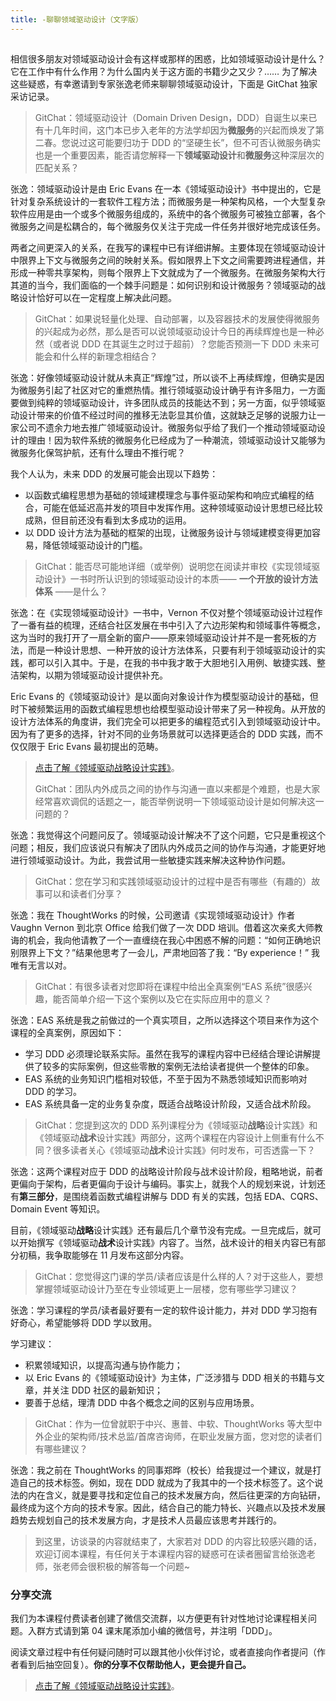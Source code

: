 ```yaml
---
title: -聊聊领域驱动设计（文字版）
---
```

<article id="topicContainer" class="column_content"><h2 class="topic_title"></h2><div><p>相信很多朋友对领域驱动设计会有这样或那样的困惑，比如领域驱动设计是什么？它在工作中有什么作用？为什么国内关于这方面的书籍少之又少？…… 为了解决这些疑惑，有幸邀请到专家张逸老师来聊聊领域驱动设计，下面是 GitChat 独家采访记录。</p>
<blockquote>
  <p>GitChat：领域驱动设计（Domain Driven Design，DDD）自诞生以来已有十几年时间，这门本已步入老年的方法学却因为<strong>微服务</strong>的兴起而焕发了第二春。您说过这可能要归功于 DDD 的“坚硬生长”，但不可否认微服务确实也是一个重要因素，能否请您解释一下<strong>领域驱动设计</strong>和<strong>微服务</strong>这种深层次的匹配关系？</p>
</blockquote>
<p>张逸：领域驱动设计是由 Eric Evans 在一本《领域驱动设计》书中提出的，它是针对复杂系统设计的一套软件工程方法；而微服务是一种架构风格，一个大型复杂软件应用是由一个或多个微服务组成的，系统中的各个微服务可被独立部署，各个微服务之间是松耦合的，每个微服务仅关注于完成一件任务并很好地完成该任务。</p>
<p>两者之间更深入的关系，在我写的课程中已有详细讲解。主要体现在领域驱动设计中限界上下文与微服务之间的映射关系。假如限界上下文之间需要跨进程通信，并形成一种零共享架构，则每个限界上下文就成为了一个微服务。在微服务架构大行其道的当今，我们面临的一个棘手问题是：如何识别和设计微服务？领域驱动的战略设计恰好可以在一定程度上解决此问题。</p>
<blockquote>
  <p>GitChat：如果说轻量化处理、自动部署，以及容器技术的发展使得微服务的兴起成为必然，那么是否可以说领域驱动设计今日的再续辉煌也是一种必然（或者说 DDD 在其诞生之时过于超前）？您能否预测一下 DDD 未来可能会和什么样的新理念相结合？</p>
</blockquote>
<p>张逸：好像领域驱动设计就从未真正“辉煌”过，所以谈不上再续辉煌，但确实是因为微服务引起了社区对它的重燃热情。推行领域驱动设计确乎有许多阻力，一方面要做到纯粹的领域驱动设计，许多团队成员的技能达不到；另一方面，似乎领域驱动设计带来的价值不经过时间的推移无法彰显其价值，这就缺乏足够的说服力让一家公司不遗余力地去推广领域驱动设计。微服务似乎给了我们一个推动领域驱动设计的理由！因为软件系统的微服务化已经成为了一种潮流，领域驱动设计又能够为微服务化保驾护航，还有什么理由不推行呢？</p>
<p>我个人认为，未来 DDD 的发展可能会出现以下趋势：</p>
<ul>
<li>以函数式编程思想为基础的领域建模理念与事件驱动架构和响应式编程的结合，可能在低延迟高并发的项目中发挥作用。这种领域驱动设计思想已经比较成熟，但目前还没有看到太多成功的运用。</li>
<li>以 DDD 设计方法为基础的框架的出现，让微服务设计与领域建模变得更加容易，降低领域驱动设计的门槛。</li>
</ul>
<blockquote>
  <p>GitChat：能否尽可能地详细（或举例）说明您在阅读并审校《实现领域驱动设计》一书时所认识到的领域驱动设计的本质—— <strong>一个开放的设计方法体系</strong> ——是什么？</p>
</blockquote>
<p>张逸：在《实现领域驱动设计》一书中，Vernon 不仅对整个领域驱动设计过程作了一番有益的梳理，还结合社区发展在书中引入了六边形架构和领域事件等概念，这为当时的我打开了一扇全新的窗户——原来领域驱动设计并不是一套死板的方法，而是一种设计思想、一种开放的设计方法体系，只要有利于领域驱动设计的实践，都可以引入其中。于是，在我的书中我才敢于大胆地引入用例、敏捷实践、整洁架构，以期为领域驱动设计提供补充。</p>
<p>Eric Evans 的《领域驱动设计》是以面向对象设计作为模型驱动设计的基础，但时下被频繁运用的函数式编程思想也给模型驱动设计带来了另一种视角。从开放的设计方法体系的角度讲，我们完全可以把更多的编程范式引入到领域驱动设计中。因为有了更多的选择，针对不同的业务场景就可以选择更适合的 DDD 实践，而不仅仅限于 Eric Evans 最初提出的范畴。</p>
<blockquote>
  <p><a href="https://gitbook.cn/gitchat/column/5b3235082ab5224deb750e02?utm_source=zysd001">点击了解《领域驱动战略设计实践》</a>。</p>
  <p>GitChat：团队内外成员之间的协作与沟通一直以来都是个难题，也是大家经常喜欢调侃的话题之一，能否举例说明一下领域驱动设计是如何解决这一问题的？</p>
</blockquote>
<p>张逸：我觉得这个问题问反了。领域驱动设计解决不了这个问题，它只是重视这个问题；相反，我们应该说只有解决了团队内外成员之间的协作与沟通，才能更好地进行领域驱动设计。为此，我尝试用一些敏捷实践来解决这种协作问题。</p>
<blockquote>
  <p>GitChat：您在学习和实践领域驱动设计的过程中是否有哪些（有趣的）故事可以和读者们分享？</p>
</blockquote>
<p>张逸：我在 ThoughtWorks 的时候，公司邀请《实现领域驱动设计》作者 Vaughn Vernon 到北京 Office 给我们做了一次 DDD 培训。借着这次亲炙大师教诲的机会，我向他请教了一个一直缠绕在我心中困惑不解的问题：“如何正确地识别限界上下文？”结果他思考了一会儿，严肃地回答了我：“By experience！” 我唯有无言以对。</p>
<blockquote>
  <p>GitChat：有很多读者对您即将在课程中给出全真案例“EAS 系统”很感兴趣，能否简单介绍一下这个案例以及它在实际应用中的意义？</p>
</blockquote>
<p>张逸：EAS 系统是我之前做过的一个真实项目，之所以选择这个项目来作为这个课程的全真案例，原因如下：</p>
<ul>
<li>学习 DDD 必须理论联系实际。虽然在我写的课程内容中已经结合理论讲解提供了较多的实际案例，但这些零散的案例无法给读者提供一个整体的印象。</li>
<li>EAS 系统的业务知识门槛相对较低，不至于因为不熟悉领域知识而影响对 DDD 的学习。</li>
<li>EAS 系统具备一定的业务复杂度，既适合战略设计阶段，又适合战术阶段。</li>
</ul>
<blockquote>
  <p>GitChat：您提到这次的 DDD 系列课程分为《领域驱动<strong>战略</strong>设计实践》和《领域驱动<strong>战术</strong>设计实践》两部分，这两个课程在内容设计上侧重有什么不同？很多读者关心《领域驱动<strong>战术</strong>设计实践》何时发布，可否透露一下？</p>
</blockquote>
<p>张逸：这两个课程对应于 DDD 的战略设计阶段与战术设计阶段，粗略地说，前者更偏向于架构，后者更偏向于设计与编码。事实上，就我个人的规划来说，计划还有<strong>第三部分</strong>，是围绕着函数式编程讲解与 DDD 有关的实践，包括 EDA、CQRS、Domain Event 等知识。</p>
<p>目前，《领域驱动<strong>战略</strong>设计实践》还有最后几个章节没有完成。一旦完成后，就可以开始撰写《领域驱动<strong>战术</strong>设计实践》内容了。当然，战术设计的相关内容已有部分初稿，我争取能够在 11 月发布这部分内容。</p>
<blockquote>
  <p>GitChat：您觉得这门课的学员/读者应该是什么样的人？对于这些人，要想掌握领域驱动设计乃至在专业领域更上一层楼，您有哪些学习建议？</p>
</blockquote>
<p>张逸：学习课程的学员/读者最好要有一定的软件设计能力，并对 DDD 学习抱有好奇心，希望能够将 DDD 学以致用。</p>
<p>学习建议：</p>
<ul>
<li>积累领域知识，以提高沟通与协作能力；</li>
<li>以 Eric Evans 的《领域驱动设计》为主体，广泛涉猎与 DDD 相关的书籍与文章，并关注 DDD 社区的最新知识；</li>
<li>要善于总结，理清 DDD 中各个概念之间的区别与应用场景。</li>
</ul>
<blockquote>
  <p>GitChat：作为一位曾就职于中兴、惠普、中软、ThoughtWorks 等大型中外企业的架构师/技术总监/首席咨询师，在职业发展方面，您对您的读者们有哪些建议？</p>
</blockquote>
<p>张逸：我之前在 ThoughtWorks 的同事郑晔（校长）给我提过一个建议，就是打造自己的技术标签。例如，现在 DDD 就成为了我其中的一个技术标签了。这个说法的内在含义，就是要寻找和定位自己的技术发展方向，然后往更深的方向钻研，最终成为这个方向的技术专家。因此，结合自己的能力特长、兴趣点以及技术发展趋势去规划自己的技术发展方向，才是技术人员最应该思考并践行的。</p>
<blockquote>
  <p>到这里，访谈录的内容就结束了，大家若对 DDD 的内容比较感兴趣的话，欢迎订阅本课程，有任何关于本课程内容的疑惑可在读者圈留言给张逸老师，张老师会很积极的解答每一个问题~</p>
</blockquote>
<h3 id="">分享交流</h3>
<p>我们为本课程付费读者创建了微信交流群，以方便更有针对性地讨论课程相关问题。入群方式请到第 04 课末尾添加小编的微信号，并注明「DDD」。</p>
<p>阅读文章过程中有任何疑问随时可以跟其他小伙伴讨论，或者直接向作者提问（作者看到后抽空回复）。<strong>你的分享不仅帮助他人，更会提升自己。</strong></p>
<blockquote>
  <p><a href="https://gitbook.cn/gitchat/column/5b3235082ab5224deb750e02?utm_source=zysd001">点击了解《领域驱动战略设计实践》</a>。</p>
</blockquote></div></article>